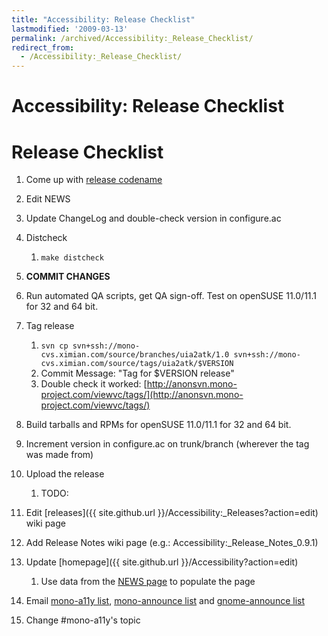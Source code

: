 ```yaml
---
title: "Accessibility: Release Checklist"
lastmodified: '2009-03-13'
permalink: /archived/Accessibility:_Release_Checklist/
redirect_from:
  - /Accessibility:_Release_Checklist/
---
```


Accessibility: Release Checklist
================================

Release Checklist
=================

1.  Come up with [release codename](http://en.wikipedia.org/wiki/List_of_Futurama_characters)
2.  Edit NEWS
3.  Update ChangeLog and double-check version in configure.ac
4.  Distcheck
    1.  `make distcheck`

5.  **COMMIT CHANGES**
6.  Run automated QA scripts, get QA sign-off. Test on openSUSE 11.0/11.1 for 32 and 64 bit.
7.  Tag release
    1.  `svn cp svn+ssh://mono-cvs.ximian.com/source/branches/uia2atk/1.0 svn+ssh://mono-cvs.ximian.com/source/tags/uia2atk/$VERSION`
    2.  Commit Message: "Tag for \$VERSION release"
    3.  Double check it worked: [http://anonsvn.mono-project.com/viewvc/tags/](http://anonsvn.mono-project.com/viewvc/tags/)

8.  Build tarballs and RPMs for openSUSE 11.0/11.1 for 32 and 64 bit.
9.  Increment version in configure.ac on trunk/branch (wherever the tag was made from)
10. Upload the release
    1.  TODO:

11. Edit [releases]({{ site.github.url }}/Accessibility:_Releases?action=edit) wiki page
12. Add Release Notes wiki page (e.g.: Accessibility:\_Release\_Notes\_0.9.1)
13. Update [homepage]({{ site.github.url }}/Accessibility?action=edit)
    1.  Use data from the [NEWS page](http://anonsvn.mono-project.com/viewvc/trunk/uia2atk/NEWS) to populate the page

14. Email [mono-a11y list](mailto:mono-a11y@forge.novell.com), [mono-announce list](mailto:mono-announce-list@lists.ximian.com) and [gnome-announce list](mailto:gnome-announce-list@lists.gnome.org)
15. Change \#mono-a11y's topic


